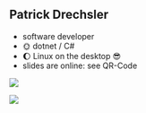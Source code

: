 ## Patrick Drechsler

- software developer
- 🌞 dotnet / C#
- 🌔 Linux on the desktop 😎
- slides are online: see QR-Code

<img
  class="absolute top-10 right-30 h-70"
  src="/images/slides-magdeburger-devdays-25.png"
/>

<img
  class="absolute bottom-20 right-50 h-30"
  src="/images/anti-nazi.png"
/>
